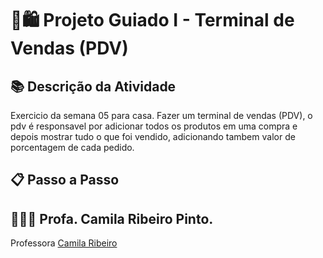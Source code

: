 # 🛒🛍️ Projeto Guiado I - Terminal de Vendas (PDV)

## 📚 Descrição da Atividade

Exercicio da semana 05 para casa. Fazer um terminal de vendas (PDV), o pdv é responsavel por adicionar todos os produtos em uma compra e depois mostrar tudo o que foi vendido, adicionando tambem valor de porcentagem de cada pedido.

## 📋 Passo a Passo

## 


## 


## 


## 


## 👩🏻‍🏫 Profa. Camila Ribeiro Pinto.
Professora [Camila Ribeiro](https://github.com/camisarp " Camila Ribeiro")
